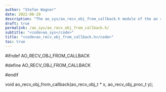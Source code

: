 ```yaml
---
author: "Stefan Wagner"
date: 2022-08-29
description: "The ao_sys/ao_recv_obj_from_callback.h module of the ao real-time operating system."
draft: true
permalink: /ao_sys/ao_recv_obj_from_callback.h/ 
subtitle: "<code>ao_sys</code>"
title: "<code>ao_recv_obj_from_callback.h</code>"
toc: true
---
```


#ifndef AO_RECV_OBJ_FROM_CALLBACK

#define AO_RECV_OBJ_FROM_CALLBACK

#endif

void    ao_recv_obj_from_callback(ao_recv_obj_t * x, ao_recv_obj_proc_t y);

